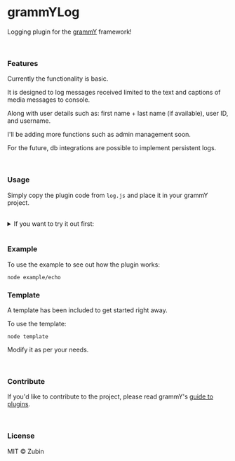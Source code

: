 # grammYLog

Logging plugin for the [grammY](https://github.com/grammyjs/grammy) framework!

<br>

### Features

Currently the functionality is basic. 

It is designed to log messages received limited to the text and captions of media messages to console.

Along with user details such as: first name + last name (if available), user ID, and username.

I'll be adding more functions such as admin management soon.

For the future, db integrations are possible to implement persistent logs.

<br>

### Usage

Simply copy the plugin code from ```log.js``` and place it in your grammY project.

<br>

<details>

<summary>
If you want to try it out first:

</summary>

<br>

Firstly, clone this repo.

Then run ```npm i```.

Rename example.env to .env and provide bot token.

</details>

<br>

### Example

To use the example to see out how the plugin works:

```shell
node example/echo
```
### Template

A template has been included to get started right away.

To use the template:

```shell
node template
```

Modify it as per your needs.

<br>

### Contribute

If you'd like to contribute to the project, please read grammY's [guide to plugins](https://grammy.dev/plugins/guide.html).

<br>

### License

MIT  ©️ Zubin